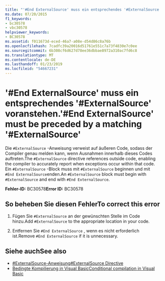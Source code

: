 ```yaml
---
title: "'#End ExternalSource' muss ein entsprechendes '#ExternalSource' voranstehen."
ms.date: 07/20/2015
f1_keywords:
- bc30578
- vbc30578
helpviewer_keywords:
- BC30578
ms.assetid: f011673d-eced-46a7-a08e-d54d86c8a76b
ms.openlocfilehash: 7cadfc39a20016d51761e551c7a73f4830e7c0ee
ms.sourcegitcommit: 6b308cf6d627d78ee36dbbae8972a310ac7fd6c8
ms.translationtype: MT
ms.contentlocale: de-DE
ms.lasthandoff: 01/23/2019
ms.locfileid: "54667231"
---
```

# <a name="end-externalsource-must-be-preceded-by-a-matching-externalsource"></a><span data-ttu-id="dca90-102">'#End ExternalSource' muss ein entsprechendes '#ExternalSource' voranstehen.</span><span class="sxs-lookup"><span data-stu-id="dca90-102">'#End ExternalSource' must be preceded by a matching '#ExternalSource'</span></span>
<span data-ttu-id="dca90-103">Die `#ExternalSource` -Anweisung verweist auf äußeren Code, sodass der Compiler genau melden kann, wenn Ausnahmen innerhalb dieses Codes auftreten.</span><span class="sxs-lookup"><span data-stu-id="dca90-103">The `#ExternalSource` directive references outside code, enabling the compiler to accurately report when exceptions occur within that code.</span></span> <span data-ttu-id="dca90-104">Ein `#ExternalSource` -Block muss mit `#ExternalSource` beginnen und mit `#End ExternalSource`enden.</span><span class="sxs-lookup"><span data-stu-id="dca90-104">An `#ExternalSource` block must begin with `#ExternalSource` and end with `#End ExternalSource`.</span></span>  
  
 <span data-ttu-id="dca90-105">**Fehler-ID:** BC30578</span><span class="sxs-lookup"><span data-stu-id="dca90-105">**Error ID:** BC30578</span></span>  
  
## <a name="to-correct-this-error"></a><span data-ttu-id="dca90-106">So beheben Sie diesen Fehler</span><span class="sxs-lookup"><span data-stu-id="dca90-106">To correct this error</span></span>  
  
1.  <span data-ttu-id="dca90-107">Fügen Sie `#ExternalSource` an der gewünschten Stelle im Code hinzu.</span><span class="sxs-lookup"><span data-stu-id="dca90-107">Add `#ExternalSource` to the appropriate location in your code.</span></span>  
  
2.  <span data-ttu-id="dca90-108">Entfernen Sie `#End ExternalSource` , wenn es nicht erforderlich ist.</span><span class="sxs-lookup"><span data-stu-id="dca90-108">Remove `#End ExternalSource` if it is unnecessary.</span></span>  
  
## <a name="see-also"></a><span data-ttu-id="dca90-109">Siehe auch</span><span class="sxs-lookup"><span data-stu-id="dca90-109">See also</span></span>
- [<span data-ttu-id="dca90-110">#ExternalSource-Anweisung</span><span class="sxs-lookup"><span data-stu-id="dca90-110">#ExternalSource Directive</span></span>](../../visual-basic/language-reference/directives/externalsource-directive.md)
- [<span data-ttu-id="dca90-111">Bedingte Kompilierung in Visual Basic</span><span class="sxs-lookup"><span data-stu-id="dca90-111">Conditional compilation in Visual Basic</span></span>](~/docs/visual-basic/programming-guide/program-structure/conditional-compilation.md)
